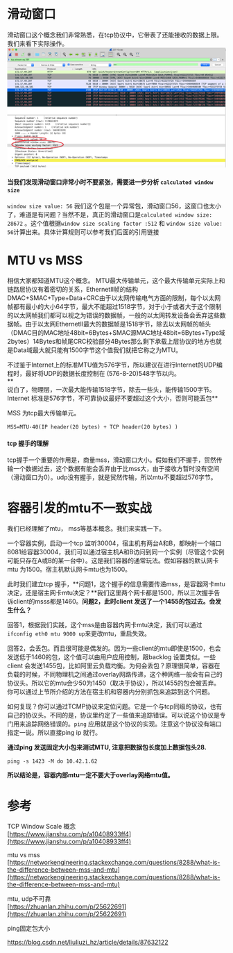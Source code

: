 # 滑动窗口

滑动窗口这个概念我们非常熟悉，在tcp协议中，它带表了还能接收的数据上限。我们来看下实际操作。  
![](/assets/tcp-window-1.jpg)

#### 当我们发现滑动窗口非常小时不要紧张，需要进一步分析 `calculated window size`

`window size value: 56` 我们这个包是一个异常包，滑动窗口56，这窗口也太小了，难道是有问题？当然不是，真正的滑动窗口是`calculated window size: 28672` 。这个值根据`window size scaling factor :512`  和 `window size value: 56`计算出来。具体计算规则可以参考我们后面的引用链接

# MTU vs MSS

相信大家都知道MTU这个概念。 MTU最大传输单元，这个最大传输单元实际上和链路层协议有着密切的关系，EthernetII帧的结构DMAC+SMAC+Type+Data+CRC由于以太网传输电气方面的限制，每个以太网帧都有最小的大小64字节，最大不能超过1518字节，对于小于或者大于这个限制的以太网帧我们都可以视之为错误的数据帧，一般的以太网转发设备会丢弃这些数据帧。由于以太网EthernetII最大的数据帧是1518字节，除去以太网帧的帧头（DMAC目的MAC地址48bit=6Bytes+SMAC源MAC地址48bit=6Bytes+Type域2bytes）14Bytes和帧尾CRC校验部分4Bytes那么剩下承载上层协议的地方也就是Data域最大就只能有1500字节这个值我们就把它称之为MTU。

不过鉴于Internet上的标准MTU值为576字节，所以建议在进行Internet的UDP编程时，最好将UDP的数据长度控制在 \(576-8-20\)548字节以内。  
**  
说白了，物理层，一次最大能传输1518字节，除去一些头，能传输1500字节。Internet 标准是576字节，不可靠协议最好不要超过这个大小，否则可能丢包**

MSS 为tcp最大传输单元。

```
MSS=MTU-40(IP header(20 bytes) + TCP header(20 bytes) )
```

#### tcp 握手的理解

tcp握手一个重要的作用是，商量mss，滑动窗口大小。假如我们不握手，贸然传输一个数据过去，这个数据有能会丢弃由于比mss大，由于接收方暂时没有空间（滑动窗口为0）。udp没有握手，就是贸然传输，所以mtu不要超过576字节。

# 容器引发的mtu不一致实战

我们已经理解了mtu， mss等基本概念。我们来实践一下。

一个容器实例，启动一个tcp 监听30004，宿主机有两台A和B，都映射一个端口8081给容器30004，我们可以通过宿主机A和B访问到同一个实例（尽管这个实例可能只存在A或B的某一台中）。这是我们容器的通常玩法。假如容器的默认网卡mtu 为1500。宿主机默认网卡mtu也为1500。

此时我们建立tcp 握手，**问题1，这个握手的信息需要传递mss，是容器网卡mtu决定，还是宿主网卡mtu决定？**我们这里两个网卡都是1500，所以三次握手告诉client的msss都是1460。**问题2，此时client 发送了一个1455的包过去。会发生什么？**

回答1，根据我们实践，这个mss是由容器内网卡mtu决定，我们可以通过`ifconfig eth0 mtu 9000 up`来更改mtu，重启失效。

回答2，会丢包。而且很可能是偶发的。因为一些client的mtu即使是1500，也会发送低于1460的包，这个值可以由用户应用控制，跟backlog 设置类似。一些client 会发送1455包，比如阿里云负载均衡。为何会丢包？原理很简单，容器在负载的时候，不同物理机之间通过overlay网路传递，这个种网络一般会有自己的协议头。所以它的mtu会少50为1450（取决于协议），所以1455的包会被丢弃。你可以通过上节所介绍的方法在宿主机和容器内分别抓包来追踪到这个问题。

如何复现？你可以通过TCMP协议来定位问题。它是一个与tcp同级的协议，也有自己的协议头。不同的是，协议里约定了一些值来追踪错误。可以说这个协议是专门用来追踪网络错误的。`ping` 应用就是这个协议的实现。注意这个协议没有端口指定一说。所以直接ping ip 就行。

**通过ping 发送固定大小包来测试MTU, 注意把数据包长度加上数据包头28.**

```
ping -s 1423 -M do 10.42.1.62
```

**所以结论是，容器内部mtu一定不要大于overlay网络mtu值。**

# 参考

TCP Window Scale 概念  
[https://www.jianshu.com/p/a10408933ff4](https://www.jianshu.com/p/a10408933ff4)

mtu vs mss  
[https://networkengineering.stackexchange.com/questions/8288/what-is-the-difference-between-mss-and-mtu](https://networkengineering.stackexchange.com/questions/8288/what-is-the-difference-between-mss-and-mtu)

mtu, udp不可靠  
[https://zhuanlan.zhihu.com/p/25622691](https://zhuanlan.zhihu.com/p/25622691)

ping固定包大小

https://blog.csdn.net/liuliuzi_hz/article/details/87632122

